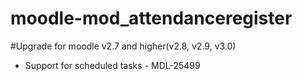 # moodle-mod_attendanceregister

#Upgrade for moodle v2.7 and higher(v2.8, v2.9, v3.0)
* Support for scheduled tasks - MDL-25499